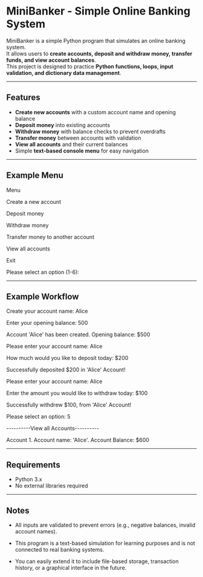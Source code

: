 # MiniBanker - Simple Online Banking System

MiniBanker is a simple Python program that simulates an online banking system.  
It allows users to **create accounts, deposit and withdraw money, transfer funds, and view account balances**.  
This project is designed to practice **Python functions, loops, input validation, and dictionary data management**.

---

## Features

- **Create new accounts** with a custom account name and opening balance  
- **Deposit money** into existing accounts  
- **Withdraw money** with balance checks to prevent overdrafts  
- **Transfer money** between accounts with validation  
- **View all accounts** and their current balances  
- Simple **text-based console menu** for easy navigation  

---

## Example Menu

Menu

Create a new account

Deposit money

Withdraw money

Transfer money to another account

View all accounts

Exit

Please select an option (1-6):

---

## Example Workflow

Create your account name: Alice

Enter your opening balance: 500

Account 'Alice' has been created. Opening balance: $500


Please enter your account name: Alice

How much would you like to deposit today: $200

Successfully deposited $200 in 'Alice' Account!


Please enter your account name: Alice

Enter the amount you would like to withdraw today: $100

Successfully withdrew $100, from 'Alice' Account!

Please select an option: 5

----------View all Accounts----------

Account 1. Account name: 'Alice'. Account Balance: $600

---

## Requirements

- Python 3.x
- No external libraries required

---

## Notes

- All inputs are validated to prevent errors (e.g., negative balances, invalid account names).

- This program is a text-based simulation for learning purposes and is not connected to real banking systems.

- You can easily extend it to include file-based storage, transaction history, or a graphical interface in the future.

